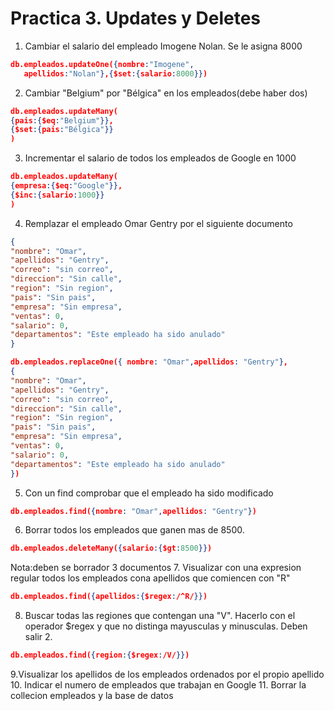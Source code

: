 # Practica 3. Updates y Deletes
1. Cambiar el salario del empleado Imogene Nolan. Se le asigna 8000
 ```json
db.empleados.updateOne({nombre:"Imogene",
    apellidos:"Nolan"},{$set:{salario:8000}})
```
2. Cambiar "Belgium" por "Bélgica" en los empleados(debe haber dos)
 ```json
db.empleados.updateMany(
{pais:{$eq:"Belgium"}},
{$set:{pais:"Bélgica"}}
)
```
3. Incrementar el salario de todos los empleados de Google en 1000
```json
db.empleados.updateMany(
{empresa:{$eq:"Google"}},
{$inc:{salario:1000}}
)
```
4. Remplazar el empleado Omar Gentry por el siguiente documento
 ```json
{
"nombre": "Omar",
"apellidos": "Gentry",
"correo": "sin correo",
"direccion": "Sin calle",
"region": "Sin region",
"pais": "Sin pais",
"empresa": "Sin empresa",
"ventas": 0,
"salario": 0,
"departamentos": "Este empleado ha sido anulado"
}
```
```json
db.empleados.replaceOne({ nombre: "Omar",apellidos: "Gentry"},
{
"nombre": "Omar",
"apellidos": "Gentry",
"correo": "sin correo",
"direccion": "Sin calle",
"region": "Sin region",
"pais": "Sin pais",
"empresa": "Sin empresa",
"ventas": 0,
"salario": 0,
"departamentos": "Este empleado ha sido anulado"
})
```
5. Con un find comprobar que el empleado ha sido modificado
```json
db.empleados.find({nombre: "Omar",apellidos: "Gentry"})
```
6. Borrar todos los empleados que ganen mas de 8500.
```json
db.empleados.deleteMany({salario:{$gt:8500}}) 
```
Nota:deben se borrador 3 documentos
7. Visualizar con una expresion regular todos los empleados cona apellidos que comiencen con "R"
```json
db.empleados.find({apellidos:{$regex:/^R/}})
```
8. Buscar todas las regiones que contengan una "V". Hacerlo con el operador $regex y que no distinga mayusculas y minusculas. Deben salir 2.
```json
db.empleados.find({region:{$regex:/V/}})
```
9.Visualizar los apellidos de los empleados ordenados por el propio apellido
10. Indicar el numero de empleados que trabajan en Google
11. Borrar la collecion empleados y la base de datos